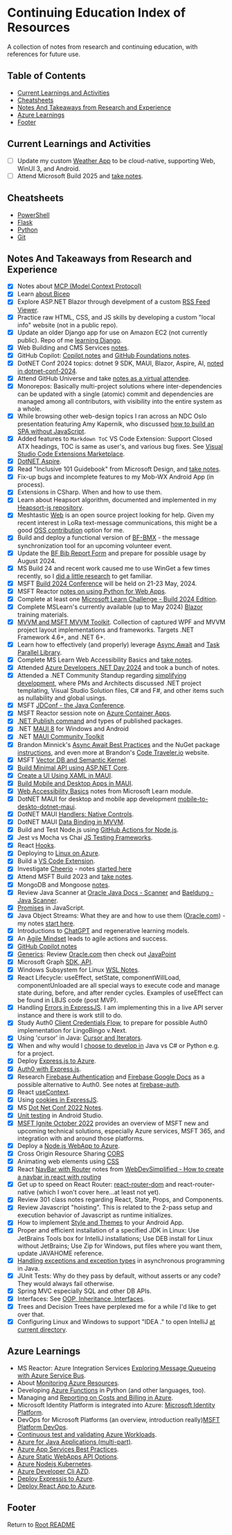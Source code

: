 # Continuing Education Index of Resources

A collection of notes from research and continuing education, with references for future use.

## Table of Contents

- [Current Learnings and Activities](#current-learnings-and-activities)
- [Cheatsheets](#cheatsheets)
- [Notes And Takeaways from Research and Experience](#notes-and-takeaways-from-research-and-experience)
- [Azure Learnings](#azure-learnings)
- [Footer](#footer)

## Current Learnings and Activities

- [ ] Update my custom [Weather App](https://github.com/nojronatron/MobWxCloud) to be cloud-native, supporting Web, WinUI 3, and Android.
- [ ] Attend Microsoft Build 2025 and [take notes](./msbuild-2025-notes.md).

## Cheatsheets

- [PowerShell](cheatsheets/powershell.md)
- [Flask](cheatsheets/python-flask.md)
- [Python](cheatsheets/python.md)
- [Git](cheatsheets/git.md)

## Notes And Takeaways from Research and Experience

- [x] Notes about [MCP (Model Context Protocol)](./model-context-protocol.md)
- [x] Learn [about Bicep](./azure-arm-bicep.md)
- [x] Explore ASP.NET Blazor through develpment of a custom [RSS Feed Viewer](https://github.com/nojronatron/ExploreRssFeed).
- [x] Practice raw HTML, CSS, and JS skills by developing a custom "local info" website (not in a public repo).
- [x] Update an older Django app for use on Amazon EC2 (not currently public). Repo of me [learning Django](https://github.com/nojronatron/MyFirstDjangoProject).
- [x] Web Building and CMS Services [notes](./web-dev-cms-overviews.md).
- [x] GitHub Copilot: [Copilot notes](./msft-copilot-learnings.md) and [GitHub Foundations notes](./github-foundations-cert-notes.md).
- [x] DotNET Conf 2024 topics: dotnet 9 SDK, MAUI, Blazor, Aspire, AI, [noted in dotnet-conf-2024](./dotnet-conf-2024.md).
- [x] Attend GitHub Universe and take [notes as a virtual attendee](./github-universe-2024.md).
- [x] Monorepos: Basically multi-project solutions where inter-dependencies can be updated with a single (atomic) commit and dependencies are managed among all contributors, with visibility into the entire system as a whole.
- [x] While browsing other web-design topics I ran across an NDC Oslo presentation featuring Amy Kapernik, who discussed [how to build an SPA without JavaScript](./spa-no-javascript-ndcoslo.md).
- [x] Added features to `Markdown ToC` VS Code Extension: Support Closed ATX headings, TOC is same as user's, and various bug fixes. See [Visual Studio Code Extensions Marketplace](https://marketplace.visualstudio.com/manage/publishers/jon-rumsey-dev).
- [x] [DotNET Aspire](./dotnet-aspire-learnings.md).
- [x] Read "Inclusive 101 Guidebook" from Microsoft Design, and [take notes](./inclusive-design-notes.md).
- [x] Fix-up bugs and incomplete features to my Mob-WX Android App (in process).
- [x] Extensions in CSharp. When and how to use them.
- [x] Learn about Heapsort algorithm, documented and implemented in my [Heapsort-js repository](https://github.com/nojronatron/heapsort-js).
- [x] Meshtastic [Web](https://github.com/meshtastic/web) is an open source project looking for help. Given my recent interest in LoRa text-message communications, this might be a good [OSS contribution](continuing-education\oss-contrib-meshtastic.md) option for me.
- [x] Build and deploy a functional version of [BF-BMX](https://github.com/nojronatron/BF-BMX) - the message synchronization tool for an upcoming volunteer event.
- [x] Update the [BF Bib Report Form](https://github.com/nojronatron/Bigfoot-Bib-Report-WL-Form) and prepare for possible usage by August 2024.
- [x] MS Build 24 and recent work caused me to use WinGet a few times recently, so I [did a little research](./dotnet-dev-tools-notes.md#winget) to get familiar.
- [x] MSFT [Build 2024 Conference](./msbuild-2024-notes.md) will be held on 21-23 May, 2024.
- [x] MSFT Reactor [notes on using Python for Web Apps](./python-webapps-orms.md).
- [x] Complete at least one [Microsoft Learn Challenge - Build 2024 Edition](https://www.microsoft.com/en-us/cloudskillschallenge/build/registration/2024?ocid=build24_csc_event_wwl).
- [x] Complete MSLearn's currently available (up to May 2024) [Blazor](./aspdotnet-learnings.md) training materials.
- [x] [MVVM and MSFT MVVM Toolkit](./dotnet-wpf-mvvm-learnings.md). Collection of captured WPF and MVVM project layout implementations and frameworks. Targets .NET Framework 4.6+, and .NET 6+.
- [x] Learn how to effectively (and properly) leverage [Async Await](./dotnet-async-await-notes.md) and [Task Parallel Library](./dotnet-taskparallellibrary-notes.md).
- [x] Complete MS Learn Web Accessibility Basics and [take notes](./web-accessibility-basics.md).
- [x] Attended [Azure Developers .NET Day 2024](./azure-developer-day-2024.md) and took a bunch of notes.
- [x] Attended a .NET Community Standup regarding [simplifying development](./dotnet-simplify-development.md), where PMs and Architects discussed .NET project templating, Visual Studio Solution files, C# and F#, and other items such as nullability and global usings.
- [x] MSFT [JDConf - the Java Conference](./java-jdconf2024-notes.md).
- [x] MSFT Reactor session note on [Azure Container Apps](./azure-serverless-containers-apps.md).
- [x] [.NET Publish command](./dotnet-publishing-apps.md) and types of published packages.
- [x] .NET [MAUI 8](https://learn.microsoft.com/en-us/dotnet/maui/what-is-maui?view=net-maui-8.0) for Windows and Android
- [x] .NET [MAUI Community Toolkit](https://github.com/CommunityToolkit/Maui)
- [x] Brandon Minnick's [Async Await Best Practices](https://github.com/brminnick/AsyncAwaitBestPractices) and the NuGet package [instructions](https://www.nuget.org/packages/AsyncAwaitBestPractices.MVVM/#asyncawaitbestpracticesmvvm-2), and even more at Brandon's [Code Traveler.io](https://codetraveler.io/) website.
- [x] MSFT [Vector DB and Semantic Kernel](./msft-semantickernel-vectordb.md).
- [x] [Build Minimal API using ASP.NET Core](./aspdotnet-learnings.md).
- [x] [Create a UI Using XAML in MAUI](./dotnet-maui-learnings.md#create-a-ui-in-a-dotnet-maui-app-by-using-xaml).
- [x] [Build Mobile and Desktop Apps in MAUI](./dotnet-maui-learnings.md#build-mobile-and-desktop-apps-training-notes).
- [x] [Web Accessibility Basics](./web-accessibility-basics.md) notes from Microsoft Learn module.
- [x] DotNET MAUI for desktop and mobile app development [mobile-to-deskto-dotnet-maui](./mobile-to-desktop-dotnet-maui.md).
- [x] DotNET MAUI [Handlers: Native Controls](./maui-handlers-native-controls.md).
- [x] DotNET MAUI [Data Binding in MVVM](./maui-databinding-mvvm.md).
- [x] Build and Test Node.js using [GitHub Actions for Node.js](./github-actions-build-test-node.md).
- [x] Jest vs Mocha vs Chai [JS Testing Frameworks](./js-testing-frameworks.md).
- [x] React [Hooks](./react-hooks.md).
- [x] Deploying to [Linux on Azure](./linux-on-azure.md).
- [x] Build a [VS Code Extension](./build-vscode-extension.md).
- [x] Investigate [Cheerio](https://cheerio.js.org/) - notes [started here](./cheerio.md)
- [x] Attend MSFT Build 2023 and [take notes](./msbuild-20230-notes.md).
- [x] MongoDB and Mongoose [notes](../code301-files/mongo-and-mongoose.md).
- [x] Review Java Scanner at [Oracle Java Docs - Scanner](https://docs.oracle.com/javase/8/docs/api/java/util/Scanner.html) and [Baeldung - Java Scanner](https://www.baeldung.com/java-scanner).
- [x] [Promises](./promises-promises.md) in JavaScript.
- [x] Java Object Streams: What they are and how to use them ([Oracle.com](https://docs.oracle.com/javase/tutorial/essential/io/objectstreams.html)) - my notes [start here](./java-io-data-object-streams.md).
- [x] Introductions to [ChatGPT](./chat-gpt-llms.md) and regenerative learning models.
- [x] An [Agile Mindset](./agile-mindset-projects-action.md) leads to agile actions and success.
- [x] [GitHub Copilot notes](./github-copilot.md)
- [x] [Generics](./generics-java-strongtypelangs.md): Review [Oracle.com](https://docs.oracle.com/javase/tutorial/java/generics/index.html) then check out [JavaPoint](https://www.javatpoint.com/generics-in-java)
- [x] Microsoft Graph [SDK, API](./azure-graphapi-dotnet.md).
- [x] Windows Subsystem for Linux [WSL Notes](./windows-subsystem-for-linux.md).
- [x] React Lifecycle: useEffect, setState, componentWillLoad, componentUnloaded are all special ways to execute code and manage state during, before, and after render cycles. Examples of useEffect can be found in LBJS code (post MVP).
- [x] Handling [Errors in ExpressJS](./express-error-handling.md). I am implementing this in a live API server instance and there is work still to do.
- [x] Study Auth0 [Client Credentials Flow](https://auth0.com/docs/get-started/authentication-and-authorization-flow/call-your-api-using-the-client-credentials-flow), to prepare for possible Auth0 implementation for LingoBingo v.Next.
- [x] Using 'cursor' in Java: [Cursor and Iterators](./java-cursor-iterators.md).
- [x] When and why would I [choose to develop in](./choosing-a-language.md) Java vs C# or Python e.g. for a project.
- [x] Deploy [Express.js to Azure](deploy-express-mongodb-azure.md).
- [x] [Auth0 with Express.js](express-auth0-notes.md).
- [x] Research [Firebase Authentication](https://firebase.google.com/products/auth) and [Firebase Google Docs](https://firebase.google.com/docs/auth) as a possible alternative to Auth0. See notes at [firebase-auth](./firebase-auth.md).
- [x] React [useContext](./react-use-context-overview.md).
- [x] Using [cookies in ExpressJS](./express-cookies-review.md).
- [x] MS [Dot Net Conf 2022 Notes](./dotnetconf-2022.md).
- [x] [Unit testing](./android-studio-testing.md) in Android Studio.
- [x] [MSFT Ignite October 2022](./ms-ignite-2022-notes.md) provides an overview of MSFT new and upcoming technical solutions, especially Azure services, MSFT 365, and integration with and around those platforms.
- [x] Deploy a [Node.js WebApp to Azure](deploy-express-azure.md).
- [x] Cross Origin Resource Sharing [CORS](./cors-review.md)
- [x] Animating web elements using [CSS](./css-animations.md)
- [x] React [NavBar with Router](./navbar-in-react-with-routing.md) notes from [WebDevSimplified - How to create a navbar in react with routing](https://www.youtube.com/watch?v=SLfhMt5OUPI)
- [x] Get up to speed on React Router: [react-router-dom](./react-router-dom-notes.md) and react-router-native (which I won't cover here...at least not yet).
- [x] Review 301 class notes regarding React, State, Props, and Components.
- [x] Review Javascript "hoisting". This is related to the 2-pass setup and execution behavior of Javascript as runtime initializes.
- [x] How to implement [Style and Themes](../code401-files/android-themes.md) to your Android App.
- [x] Proper and efficient installation of a specified JDK in Linux: Use JetBrains Tools box for IntelliJ installations; Use DEB install for Linux without JetBrains; Use Zip for Windows, put files where you want them, update JAVAHOME reference.
- [x] [Handling exceptions and exception types](../code401-files/java-exceptions-scanner.md) in asynchronous programming in Java.
- [x] JUnit Tests: Why do they pass by default, without asserts or any code? They would always fail otherwise.
- [x] Spring MVC especially SQL and other DB APIs.
- [x] Interfaces: See [OOP, Inheritance, Interfaces](../code401-files/oop-inhrtnce-intfaces.md).
- [x] Trees and Decision Trees have perplexed me for a while I'd like to get over that.
- [x] Configuring Linux and Windows to support "IDEA ." to open IntelliJ [at current directory](../linux-terminal-files/linux-reference.md#Aliases).

## Azure Learnings

- MS Reactor: Azure Integration Services [Exploring Message Queueing with Azure Service Bus](./azure-integration-svcs-message-q.md).
- About [Monitoring Azure Resources](./azure-monitoring-resources.md).
- Developing [Azure Functions](./azure-functions.md) in Python (and other languages, too).
- Managing and [Reporting on Costs and Billing in Azure](./azure-reporting-costs.md).
- Microsoft Identity Platform is integrated into Azure: [Microsoft Identity Platform](./azure-identity-platform.md).
- DevOps for Microsoft Platforms (an overview, introduction really)[MSFT Platform DevOps](./msft-platform-devops.md).
- [Continuous test and validating Azure Workloads](./azure-testing-mission-critical-apps.md).
- [Azure for Java Applications (multi-part)](./azure-for-java-apps.md).
- [Azure App Services Best Practices](./azure-app-svc-best-practices.md).
- [Azure Static WebApps API Options](./azure-static-webapps-api-options.md).
- [Azure Nodejs Kubernetes](./azure-nodejs-kubernetes.md).
- [Azure Developer Cli AZD](./azure-developer-cli-azd.md).
- [Deploy Expressjs to Azure](./deploy-express-azure.md).
- [Deploy React App to Azure](./deploy-react-azure.md).

## Footer

Return to [Root README](../README.md)

